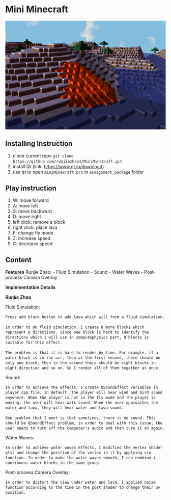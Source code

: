 # Mini Minecraft

![alt text](minecraft.png)

## Installing Instruction

1. clone current repo ```git clone https://github.com/runjiezhao1/MiniMineCraft.git```
2. install Qt (link: https://www.qt.io/download)
3. use qt to open ```miniMinecraft.pro``` in ```assignment_package``` folder

## Play instruction

1. W: move forward
2. A: move left
3. S: move backward
4. D: move right
5. left click: remove a block
6. right click: place lava
7. F: change fly mode
8. Z: increase speed
9. C: decrease speed

## Content

**Features**
	Runjie Zhao:
		- Fluid Simulation
		- Sound
		- Water Waves
		- Post-process Camera Overlay

**Implementation Details**

***Runjie Zhao***

Fluid Simulation:

	Press add block button to add lava which will form a fluid simulation.
	
	In order to do fluid simulation, I create 8 more blocks which represent 8 directions. Since one block is hard to identify the directions which I will use in computephysics part, 8 blocks is suitable for this effect. 
	
	The problem is that it is hard to render by time. For example, if a water block is in the air, then at the first second, there should be only one block, then in the second there should be eight blocks in eight direction and so on. So I render all of them together at once.

Sound:
	
	In order to achieve the effects, I create QSoundEffect variables in player.cpp file. In default, the player will hear wind and bird sound anywhere. When the player is not in the fly mode and the player is moving, the user will hear walk sound. When the user approaches the water and lava, they will hear water and lava sound.
	
	One problem that I meet is that sometimes, there is no sound. This should be QSoundEffect problem, in order to deal with this issue, the user needs to turn off the computer's audio and then turn it on again.
	
Water Waves:
	
	In order to achieve water waves effects, I modified the vertex shader glsl and change the position of the vertex in it by applying sin function. In order to make the water waves smooth, I can combine 4 continuous water blocks in the same group.
	
Post-process Camera Overlay:

	In order to distort the view under water and lava, I applied noise function according to the time in the post shader to change their uv position.
